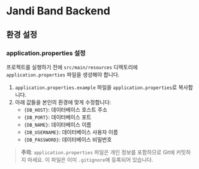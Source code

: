 # Jandi Band Backend

## 환경 설정

### application.properties 설정

프로젝트를 실행하기 전에 `src/main/resources` 디렉토리에 `application.properties` 파일을 생성해야 합니다.

1. `application.properties.example` 파일을 `application.properties`로 복사합니다.
2. 아래 값들을 본인의 환경에 맞게 수정합니다:
   - `{DB_HOST}`: 데이터베이스 호스트 주소
   - `{DB_PORT}`: 데이터베이스 포트
   - `{DB_NAME}`: 데이터베이스 이름
   - `{DB_USERNAME}`: 데이터베이스 사용자 이름
   - `{DB_PASSWORD}`: 데이터베이스 비밀번호

> **주의**: `application.properties` 파일은 개인 정보를 포함하므로 Git에 커밋하지 마세요. 이 파일은 이미 `.gitignore`에 등록되어 있습니다.
